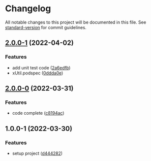 # Changelog

All notable changes to this project will be documented in this file. See [standard-version](https://github.com/conventional-changelog/standard-version) for commit guidelines.

## [2.0.0-1](https://github.com/jinsikui/xUtil/compare/v2.0.0-0...v2.0.0-1) (2022-04-02)


### Features

* add unit test code ([2a6edfb](https://github.com/jinsikui/xUtil/commit/2a6edfbf73314f202cf79367168f154fc0c5709e))
* xUtil.podspec ([0ddda0e](https://github.com/jinsikui/xUtil/commit/0ddda0e2d5183709cdb035d604885321e3f69649))

## [2.0.0-0](https://github.com/jinsikui/xUtil/compare/v1.0.0-1...v2.0.0-0) (2022-03-31)


### Features

* code complete ([c8194ac](https://github.com/jinsikui/xUtil/commit/c8194accb004eb02c5d233953fe924b2a69ef2c9))

## 1.0.0-1 (2022-03-30)


### Features

* setup project ([d444282](https://github.com/jinsikui/xUtil/commit/d44428264d062da6e7413b22e2159355248a39a6))

